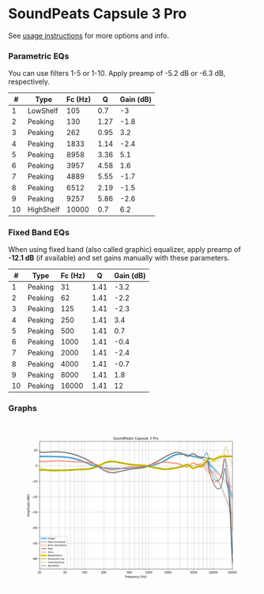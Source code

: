 # SoundPeats Capsule 3 Pro
See [usage instructions](https://github.com/jaakkopasanen/AutoEq#usage) for more options and info.

### Parametric EQs
You can use filters 1-5 or 1-10. Apply preamp of -5.2 dB or -6.3 dB, respectively.

|   # | Type      |   Fc (Hz) |    Q |   Gain (dB) |
|-----|-----------|-----------|------|-------------|
|   1 | LowShelf  |       105 | 0.7  |        -3   |
|   2 | Peaking   |       130 | 1.27 |        -1.8 |
|   3 | Peaking   |       262 | 0.95 |         3.2 |
|   4 | Peaking   |      1833 | 1.14 |        -2.4 |
|   5 | Peaking   |      8958 | 3.36 |         5.1 |
|   6 | Peaking   |      3957 | 4.58 |         1.6 |
|   7 | Peaking   |      4889 | 5.55 |        -1.7 |
|   8 | Peaking   |      6512 | 2.19 |        -1.5 |
|   9 | Peaking   |      9257 | 5.86 |        -2.6 |
|  10 | HighShelf |     10000 | 0.7  |         6.2 |

### Fixed Band EQs
When using fixed band (also called graphic) equalizer, apply preamp of **-12.1 dB** (if available) and set gains manually with these parameters.

|   # | Type    |   Fc (Hz) |    Q |   Gain (dB) |
|-----|---------|-----------|------|-------------|
|   1 | Peaking |        31 | 1.41 |        -3.2 |
|   2 | Peaking |        62 | 1.41 |        -2.2 |
|   3 | Peaking |       125 | 1.41 |        -2.3 |
|   4 | Peaking |       250 | 1.41 |         3.4 |
|   5 | Peaking |       500 | 1.41 |         0.7 |
|   6 | Peaking |      1000 | 1.41 |        -0.4 |
|   7 | Peaking |      2000 | 1.41 |        -2.4 |
|   8 | Peaking |      4000 | 1.41 |        -0.7 |
|   9 | Peaking |      8000 | 1.41 |         1.8 |
|  10 | Peaking |     16000 | 1.41 |        12   |

### Graphs
![](./SoundPeats%20Capsule%203%20Pro.png)
